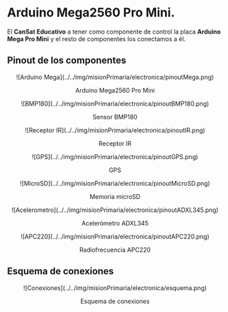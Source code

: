 # Arduino Mega2560 Pro Mini.
El **CanSat Educativo** a tener como componente de control la placa **Arduino Mega Pro Mini** y el resto de componentes los conectamos a él.

## Pinout de los componentes
<center>
![Arduino Mega](../../img/misionPrimaria/electronica/pinoutMega.png)

Arduino Mega2560 Pro Mini
</center>
<center>
![BMP180](../../img/misionPrimaria/electronica/pinoutBMP180.png)

Sensor BMP180
</center>
<center>
![Receptor IR](../../img/misionPrimaria/electronica/pinoutIR.png)

Receptor IR
</center>
<center>
![GPS](../../img/misionPrimaria/electronica/pinoutGPS.png)

GPS
</center>
<center>
![MicroSD](../../img/misionPrimaria/electronica/pinoutMicroSD.png)

Memoria microSD
</center>
<center>
![Acelerometro](../../img/misionPrimaria/electronica/pinoutADXL345.png)

Acelerómetro ADXL345
</center>
<center>
![APC220](../../img/misionPrimaria/electronica/pinoutAPC220.png)

Radiofrecuencia APC220
</center>

## Esquema de conexiones
<center>
![Conexiones](../../img/misionPrimaria/electronica/esquema.png)

Esquema de conexiones
</center>